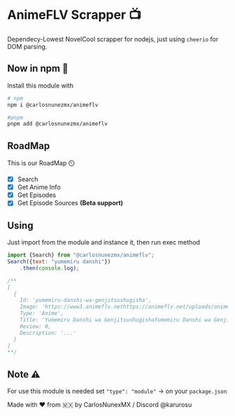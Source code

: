 # AnimeFLV Scrapper 📺
Dependecy-Lowest NovelCool scrapper for nodejs, just using `cheerio` for DOM parsing.

## Now in npm 🥳
Install this module with
```bash
# npm
npm i @carlosnunezmx/animeflv

#pnpm
pnpm add @carlosnunezmx/animeflv
```


## RoadMap
This is our RoadMap ⏲️

- [x] Search
- [x] Get Anime Info
- [x] Get Episodes
- [x] Get Episode Sources **(Beta support)**

## Using
Just import from the module and instance it, then run exec method

```js
import {Search} from "@carlosnunezmx/animeflv";
Search({text: "yumemiru danshi"})
    .then(console.log);

/**
[
  {
    Id: 'yumemiru-danshi-wa-genjitsushugisha',
    Image: 'https://www3.animeflv.nethttps://animeflv.net/uploads/animes/covers/3829.jpg',
    Type: 'Anime',
    Title: 'Yumemiru Danshi wa GenjitsushugishaYumemiru Danshi wa Genjitsushugisha',
    Review: 0,
    Description: '...'
  }
]
**/
```

## Note ⚠️
For use this module is needed set `"type": "module"` -> on your `package.json`

Made with ❤️ from 🇲🇽 by CarlosNunexMX / Discord @karurosu
